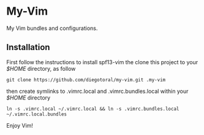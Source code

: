 # My-Vim
My Vim bundles and configurations.

## Installation
First follow the instructions to install spf13-vim the clone this project to your *$HOME* directory, as follow

    git clone https://github.com/diegotoral/my-vim.git .my-vim

then create symlinks to .vimrc.local and .vimrc.bundles.local within your *$HOME* directory

    ln -s .vimrc.local ~/.vimrc.local && ln -s .vimrc.bundles.local ~/.vimrc.local.bundles

Enjoy Vim!
